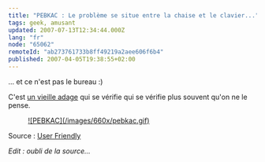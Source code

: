 ```yaml
---
title: "PEBKAC : Le problème se situe entre la chaise et le clavier..."
tags: geek, amusant
updated: 2007-07-13T12:34:44.000Z
lang: "fr"
node: "65062"
remoteId: "ab273761733b8ff49219a2aee606f6b4"
published: 2007-04-05T19:38:55+02:00
---
```

 
... et ce n'est pas le bureau :)

 
C'est [un vieille adage](http://en.wikipedia.org/wiki/PEBKAC) qui se vérifie qui se vérifie plus souvent qu'on ne le pense.

 


<figure class="object-center"><a href="/images/pebkac.gif">![PEBKAC](/images/660x/pebkac.gif)
</a></figure>




 
Source : [User Friendly](http://ars.userfriendly.org/cartoons/?id=19980506&amp;mode=classic)

 
*Edit : oubli de la source...*

